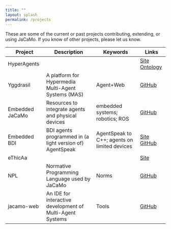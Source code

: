 ```yaml
---
title: ""
layout: splash
permalink: /projects
---
```


These are some of the current or past projects contributing, extending, or using JaCaMo. If you know of other projects, please let us know.

| Project | Description | Keywords | Links |
| -------- | ------- |------- |------- |
| HyperAgents |  |  | [Site](https://project.hyperagents.org) [Ontology](https://ci.mines-stetienne.fr/hmas/core)
| Yggdrasil | A platform for Hypermedia Multi-Agent Systems (MAS)  | Agent+Web | [GitHub](https://github.com/Interactions-HSG/yggdrasil)
| Embedded JaCaMo | Resources to integrate agents and physical devices | embedded systems; robotics; ROS | [GitHub](https://github.com/embedded-mas/embedded-mas)
| Embedded BDI | BDI agents programmed in (a light version of) AgentSpeak  | AgentSpeak to C++; agents on limited devices | [Site](https://embedded-bdi.github.io/) [GitHub](https://github.com/Embedded-BDI/embedded-bdi)
| eThicAa |  |  | [Site](http://ethicaa.org)
| NPL | Normative Programming Language used by JaCaMo | Norms | [GitHub](https://github.com/moise-lang/npl)
| jacamo-web | An IDE for interactive development of Multi-Agent Systems | Tools | [GitHub](https://github.com/jacamo-lang/jacamo-web)


